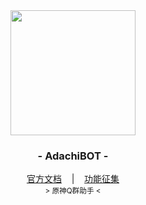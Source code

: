 <div align="center">
    <img src="https://docs.adachi.top/images/adachi.png" width="200"/>
    <h3>
        - AdachiBOT -
    </h3>
    <span>
        <a href="https://docs.adachi.top" target="_blank">官方文档</a>
    </span> 
    &nbsp;&nbsp; | &nbsp;&nbsp;
    <span>
        <a href="https://github.com/SilveryStar/Adachi-BOT/issues/70" target="_blank">功能征集</a>
    </span> <br />
    <small> &gt; 原神Q群助手 &lt; </small> <br />
</div>